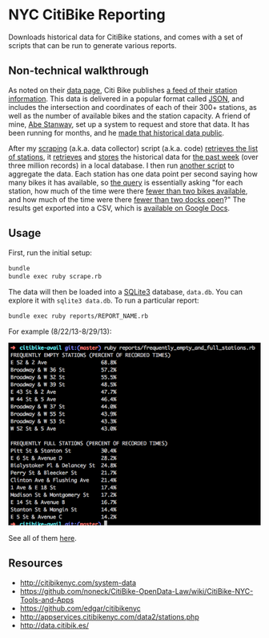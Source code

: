 # NYC CitiBike Reporting

Downloads historical data for CitiBike stations, and comes with a set of scripts that can be run to generate various reports.

## Non-technical walkthrough

As noted on their [data page](http://citibikenyc.com/system-data), Citi Bike publishes [a feed of their station information](http://citibikenyc.com/stations/json).  This data is delivered in a popular format called [JSON](http://www.json.org/), and includes the intersection and coordinates of each of their 300+ stations, as well as the number of available bikes and the station capacity.  A friend of mine, [Abe Stanway](http://abe.is/), set up a system to request and store that data.  It has been running for months, and he [made that historical data public](http://data.citibik.es/).

After my [scraping](https://github.com/afeld/bike-report/blob/howaboutwe/scrape.rb) (a.k.a. data collector) script (a.k.a. code) [retrieves the list of stations](https://github.com/afeld/bike-report/blob/ccb29f6dffec344eb4cf5f815453088578ae301c/scrape.rb#L33-L47), it [retrieves](https://github.com/afeld/bike-report/blob/ccb29f6dffec344eb4cf5f815453088578ae301c/scrape.rb#L49-L58) and [stores](https://github.com/afeld/bike-report/blob/ccb29f6dffec344eb4cf5f815453088578ae301c/scrape.rb#L60-L90) the historical data for [the past week](https://github.com/afeld/bike-report/blob/ccb29f6dffec344eb4cf5f815453088578ae301c/scrape.rb#L55) (over three million records) in a local database.  I then run [another script](https://github.com/afeld/bike-report/blob/howaboutwe/reports/frequently_empty_and_full_stations.rb) to aggregate the data.  Each station has one data point per second saying how many bikes it has available, so [the query](https://github.com/afeld/bike-report/blob/ccb29f6dffec344eb4cf5f815453088578ae301c/reports/frequently_empty_and_full_stations.rb#L12-L45) is essentially asking "for each station, how much of the time were there [fewer than two bikes available](https://github.com/afeld/bike-report/blob/ccb29f6dffec344eb4cf5f815453088578ae301c/reports/frequently_empty_and_full_stations.rb#L29), and how much of the time were there [fewer than two docks open](https://github.com/afeld/bike-report/blob/ccb29f6dffec344eb4cf5f815453088578ae301c/reports/frequently_empty_and_full_stations.rb#L38-L39)?"  The results get exported into a CSV, which is [available on Google Docs](https://docs.google.com/spreadsheets/d/1olIpUYlZpcnDt9F0B5d0npgyMYA6jSVyOrpI9bRZ2_s/edit?usp=sharing).

## Usage

First, run the initial setup:

```bash
bundle
bundle exec ruby scrape.rb
```

The data will then be loaded into a [SQLite3](http://www.sqlite.org/) database, `data.db`.  You can explore it with `sqlite3 data.db`.  To run a particular report:

```bash
bundle exec ruby reports/REPORT_NAME.rb
```

For example (8/22/13-8/29/13):

![Frequently Empty/Full Stations](frequently_empty_and_full.png)

See all of them [here](reports/).

## Resources

* http://citibikenyc.com/system-data
* https://github.com/noneck/CitiBike-OpenData-Law/wiki/CitiBike-NYC-Tools-and-Apps
* https://github.com/edgar/citibikenyc
* http://appservices.citibikenyc.com/data2/stations.php
* http://data.citibik.es/
